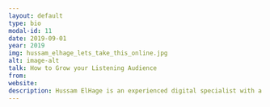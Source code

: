 ```yaml
---
layout: default
type: bio
modal-id: 11
date: 2019-09-01
year: 2019
img: hussam_elhage_lets_take_this_online.jpg
alt: image-alt
talk: How to Grow your Listening Audience
from:
website: 
description: Hussam ElHage is an experienced digital specialist with a demonstrated history in the digital media industry. He has been adamant on the evolution of the industry itself and spent many years on both agency and client-side. He is published in media publications such as Communicate Middle East and Arabian Marketer, a panel speaker and most recently host of his own podcast titled “Let’s Take This Online” where he talks to a diverse array of guests on their journeys into their respective fields. 
---
```

